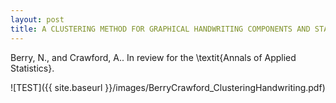 ```yaml
---
layout: post
title: A CLUSTERING METHOD FOR GRAPHICAL HANDWRITING COMPONENTS AND STATISTICAL WRITERSHIP ANALYSIS
---
```


Berry, N., and Crawford, A.. In review for the \textit{Annals of Applied Statistics}.

![TEST]({{ site.baseurl }}/images/BerryCrawford_ClusteringHandwriting.pdf)
